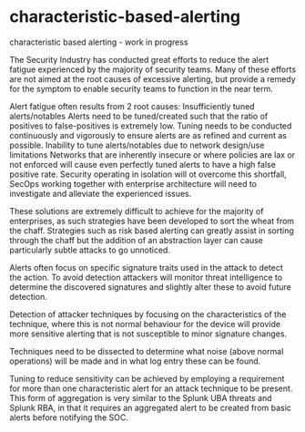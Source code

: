 # characteristic-based-alerting
characteristic based alerting - work in progress

The Security Industry has conducted great efforts to reduce the alert fatigue experienced by the majority of security teams.  Many of these efforts are not aimed at the root causes of excessive alerting, but provide a remedy for the symptom to enable security teams to function in the near term.

Alert fatigue often results from 2 root causes:
Insufficiently tuned alerts/notables
Alerts need to be tuned/created such that the ratio of positives to false-positives is extremely low.
Tuning needs to be conducted continuously and vigorously to ensure alerts are as refined and current as possible.
Inability to tune alerts/notables due to network design/use limitations
Networks that are inherently insecure or where policies are lax or not enforced will cause even perfectly tuned alerts to have a high false positive rate.
Security operating in isolation will ot overcome this shortfall, SecOps working together with enterprise architecture will need to investigate and alleviate the experienced issues. 

These solutions are extremely difficult to achieve for the majority of enterprises, as such strategies have been developed to sort the wheat from the chaff.  Strategies such as risk based alerting can greatly assist in sorting through the chaff but the addition of an abstraction layer can cause particularly subtle attacks to go unnoticed.  

Alerts often focus on specific signature traits used in the attack to detect the action.  To avoid detection attackers will monitor threat intelligence to determine the discovered signatures and slightly alter these to avoid future detection.  

Detection of attacker techniques by focusing on the characteristics of the technique, where this is not normal behaviour for the device will provide more sensitive alerting that is not susceptible to minor signature changes.

Techniques need to be dissected to determine what noise (above normal operations) will be made and in what log entry these can be found.

Tuning to reduce sensitivity can be achieved by employing a requirement for more than one characteristic alert for an attack technique to be present.  This form of aggregation is very similar to the Splunk UBA threats and Splunk RBA, in that it requires an aggregated alert to be created from basic alerts before notifying the SOC.

